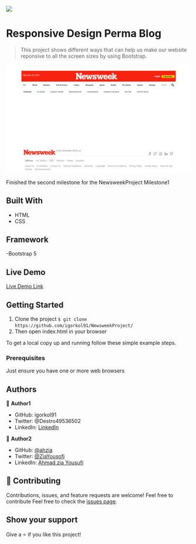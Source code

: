 ![](https://img.shields.io/badge/Microverse-blueviolet)

# Responsive Design Perma Blog

> This project shows different ways that can help us make our website reponsive to all the screen sizes by using Bootstrap.

![Screenshot](./app_screenshot.png)

Finished the second milestone for the NewsweekProject Milestone1

## Built With

- HTML
- CSS

## Framework

-Bootstrap 5

## Live Demo

[Live Demo Link](https://igorkol91.github.io/NewsweekProject/)


## Getting Started

1. Clone the project 
  `$ git clone https://github.com/igorkol91/NewsweekProject/`
2. Then open index.html in your browser

To get a local copy up and running follow these simple example steps.

### Prerequisites

Just ensure you have one or more web browsers

## Authors

:bust_in_silhouette: **Author1**

- GitHub: igorkol91
- Twitter: @Destro49536502
- LinkedIn: [LinkedIn](https://linkedin.com/in/linkedinhandle)

:bust_in_silhouette: **Author2**

- GitHub: [@ahzia](https://github.com/ahzia)
- Twitter: [@ZiaYousofi](https://twitter.com/ZiaYousofi)
- LinkedIn: [Ahmad zia Yousufi](https://https://www.linkedin.com/in/ah-ziayosfi)

## :handshake: Contributing

Contributions, issues, and feature requests are welcome!
Feel free to contribute 
Feel free to check the [issues page](https://github.com/igorkol91/NewsweekProject/issues/1).

## Show your support

Give a ⭐️ if you like this project!




